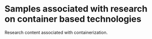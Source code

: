 # Samples associated with research on container based technologies

Research content associated with containerization.

